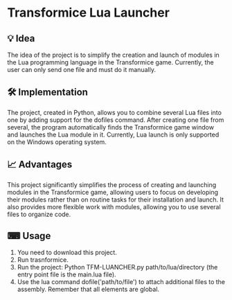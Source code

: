 # Transformice Lua Launcher
## 💡 Idea
The idea of the project is to simplify the creation and launch of modules in the Lua programming language in the Transformice game. Currently, the user can only send one file and must do it manually.

## 🛠 Implementation
The project, created in Python, allows you to combine several Lua files into one by adding support for the dofiles command. After creating one file from several, the program automatically finds the Transformice game window and launches the Lua module in it. Currently, Lua launch is only supported on the Windows operating system.

## 📈 Advantages
This project significantly simplifies the process of creating and launching modules in the Transformice game, allowing users to focus on developing their modules rather than on routine tasks for their installation and launch. It also provides more flexible work with modules, allowing you to use several files to organize code.

## ⌨ Usage
1. You need to download this project.
2. Run trasnformice.
3. Run the project: Python TFM-LUANCHER.py path/to/lua/directory (the entry point file is the main.lua file).
4. Use the lua command dofile('path/to/file') to attach additional files to the assembly. Remember that all elements are global.
